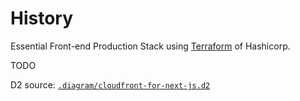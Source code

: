 # History

Essential Front-end Production Stack using [Terraform](https://developer.hashicorp.com/terraform/intro) of Hashicorp.

TODO

D2 source: [`.diagram/cloudfront-for-next-js.d2`](.diagram/cloudfront-for-next-js.d2)
